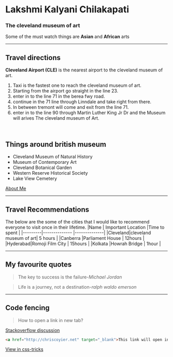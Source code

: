 # Lakshmi Kalyani Chilakapati<br>
### The cleveland museum of art<br>
Some of the must watch things are **Asian** and **African** arts
___
## Travel directions
**Cleveland Airport (CLE)** is the nearest airport to the cleveland museum of art.
1. Taxi is the fastest one to reach the cleveland museum of art.
2. Starting from the airport go straight in the line 23.
3. enter in to the line 71 in the berea fwy road.
4. continue in the 71 line through Linndale and take right from there.
5. In between tremont will come and exit from the line 71.
6. enter in to the line 90 through Martin Luther King Jr Dr and the Museum will arives The cleveland  museum of Art.
<br>

## Things around british museum
- Cleveland Museum of Natural History
- Museum of Contemporary Art
- Cleveland Botanical Garden
- Western Reserve Historical Society
- Lake View Cemetery 

[About Me](./AboutMe.md)
<br>
___

## Travel Recommendations
The below are the some of the cities that I would like to recommend everyone to visit once in their lifetime.
|Name     | Important Location    |Time to spent |
|---------|--------------         |--------------|
|Cleveland|cleveland museum of art| 5 hours      |
|Canberra |Parliament House       | 12hours      |
|Hyderabad|Romoji Film City       | 15hours      |
|Kolkata  |Howrah Bridge          | 1hour        |
<br>

___
## My favourite quotes
> The key to success is the failure-*Michael Jordan*<br>

> Life is a journey, not a destination-*ralph waldo emerson*<br>

___

## Code fencing

> How to open a link in new tab?

[Stackoverflow discussion](https://stackoverflow.com/questions/15551779/open-link-in-new-tab-or-window)

```html
<a href="http://chriscoyier.net" target="_blank">This link will open in new window/tab</a>
```
[View in css-tricks](https://css-tricks.com/snippets/html/open-link-in-a-new-window/)

